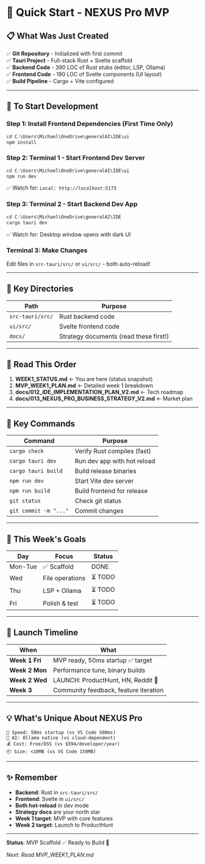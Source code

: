 # 🎯 Quick Start - NEXUS Pro MVP

## 📋 What Was Just Created

✅ **Git Repository** - Initialized with first commit  
✅ **Tauri Project** - Full-stack Rust + Svelte scaffold  
✅ **Backend Code** - 390 LOC of Rust stubs (editor, LSP, Ollama)  
✅ **Frontend Code** - 190 LOC of Svelte components (UI layout)  
✅ **Build Pipeline** - Cargo + Vite configured  

---

## 🚀 To Start Development

### Step 1: Install Frontend Dependencies (First Time Only)

```powershell
cd C:\Users\Michael\OneDrive\generalAI\IDE\ui
npm install
```

### Step 2: Terminal 1 - Start Frontend Dev Server

```powershell
cd C:\Users\Michael\OneDrive\generalAI\IDE\ui
npm run dev
```

✅ Watch for: `Local: http://localhost:5173`

### Step 3: Terminal 2 - Start Backend Dev App

```powershell
cd C:\Users\Michael\OneDrive\generalAI\IDE
cargo tauri dev
```

✅ Watch for: Desktop window opens with dark UI

### Terminal 3: Make Changes

Edit files in `src-tauri/src/` or `ui/src/` - both auto-reload!

---

## 📂 Key Directories

| Path | Purpose |
|------|---------|
| `src-tauri/src/` | Rust backend code |
| `ui/src/` | Svelte frontend code |
| `docs/` | Strategy documents (read these first!) |

---

## 📖 Read This Order

1. **WEEK1_STATUS.md** ← You are here (status snapshot)
2. **MVP_WEEK1_PLAN.md** ← Detailed week 1 breakdown
3. **docs/012_IDE_IMPLEMENTATION_PLAN_V2.md** ← Tech roadmap
4. **docs/013_NEXUS_PRO_BUSINESS_STRATEGY_V2.md** ← Market plan

---

## 🔧 Key Commands

| Command | Purpose |
|---------|---------|
| `cargo check` | Verify Rust compiles (fast) |
| `cargo tauri dev` | Run dev app with hot reload |
| `cargo tauri build` | Build release binaries |
| `npm run dev` | Start Vite dev server |
| `npm run build` | Build frontend for release |
| `git status` | Check git status |
| `git commit -m "..."` | Commit changes |

---

## 🎯 This Week's Goals

| Day | Focus | Status |
|-----|-------|--------|
| Mon-Tue | ✅ Scaffold | DONE |
| Wed | File operations | ⏳ TODO |
| Thu | LSP + Ollama | ⏳ TODO |
| Fri | Polish & test | ⏳ TODO |

---

## 🚀 Launch Timeline

| When | What |
|------|------|
| **Week 1 Fri** | MVP ready, 50ms startup ✅ target |
| **Week 2 Mon** | Performance tune, binary builds |
| **Week 2 Wed** | LAUNCH: ProductHunt, HN, Reddit 🚀 |
| **Week 3** | Community feedback, feature iteration |

---

## 💡 What's Unique About NEXUS Pro

```
🚀 Speed: 50ms startup (vs VS Code 500ms)
🤖 AI: Ollama native (vs cloud-dependent)
💰 Cost: Free/OSS (vs $594/developer/year)
📦 Size: <10MB (vs VS Code 150MB)
```

---

## ✨ Remember

- **Backend**: Rust in `src-tauri/src/`
- **Frontend**: Svelte in `ui/src/`
- **Both hot-reload** in dev mode
- **Strategy docs** are your north star
- **Week 1 target**: MVP with core features
- **Week 2 target**: Launch to ProductHunt

---

**Status**: MVP Scaffold ✅ Ready to Build 🚀

*Next: Read MVP_WEEK1_PLAN.md*
